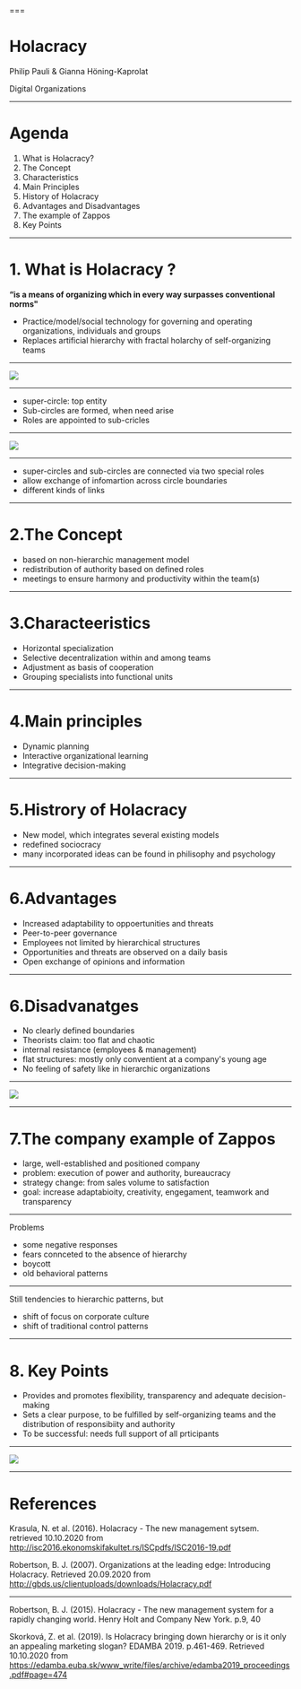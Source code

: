 ===


# **Holacracy**
Philip Pauli & Gianna Höning-Kaprolat

Digital Organizations 


>>>>>>> 
---

 # Agenda 

1. What is Holacracy?
2. The Concept
3. Characteristics 
4. Main Principles 
5. History of Holacracy 
6. Advantages and Disadvantages
7. The example of Zappos 
8. Key Points



---

# 1. What is Holacracy ?

**“is a means of organizing which in every way surpasses conventional norms"**

* Practice/model/social technology for governing and operating organizations, individuals and groups
* Replaces artificial hierarchy with fractal holarchy of self-organizing teams 

---


![](H.png)
 
 ---

* super-circle: top entity
* Sub-circles are formed, when need arise 
* Roles are appointed to sub-cricles 

---

![](Links.png)

---

* super-circles and sub-circles are connected via two special roles 
* allow exchange of infomartion across circle boundaries 
* different kinds of links 

---

# 2.The Concept 
* based on non-hierarchic management model 
* redistribution of authority based on defined roles 
* meetings to ensure harmony and productivity within the team(s)



---


# 3.Characteeristics 
* Horizontal specialization 
* Selective decentralization within and among teams 
* Adjustment as basis of cooperation 
* Grouping specialists into functional units 

---

# 4.Main principles 
* Dynamic planning 
* Interactive organizational learning 
* Integrative decision-making 

---
# 5.Histrory of Holacracy 
* New model, which integrates several existing models
* redefined sociocracy
* many incorporated ideas can be found in philisophy and psychology

---

# 6.Advantages 

* Increased adaptability to oppoertunities and threats 
* Peer-to-peer governance 
* Employees not limited by hierarchical structures 
* Opportunities and threats are observed on a daily basis 
* Open exchange of opinions and information 

---

# 6.Disadvanatges 

* No clearly defined boundaries 
* Theorists claim: too flat and chaotic
* internal resistance (employees & management)
* flat structures: mostly only conventient at a company's young age
* No feeling of safety like in hierarchic organizations

---


![](HVB.png) 


---
# 7.The company example of **Zappos** 
 
 * large, well-established and positioned company 
 * problem: execution of power and authority, bureaucracy 
 * strategy change: from sales volume to satisfaction
 * goal: increase adaptabioity, creativity, engegament, teamwork and transparency 
---

Problems
* some negative responses
* fears connceted to the absence of hierarchy 
* boycott
* old behavioral patterns

---

Still tendencies to hierarchic patterns, but
* shift of focus on corporate culture 
* shift of traditional control patterns 

---
# 8. Key Points 

* Provides and promotes flexibility, transparency and adequate decision-making 
* Sets a clear purpose, to be fulfilled by self-organizing teams and the distribution of responsibiity and authority 
* To be successful: needs full support of all prticipants 

---

![](thanks.png)

---

# References 

Krasula, N. et al. (2016). Holacracy - The new management sytsem. retrieved 10.10.2020 from http://isc2016.ekonomskifakultet.rs/ISCpdfs/ISC2016-19.pdf

Robertson, B. J. (2007). Organizations at the leading edge: Introducing Holacracy. Retrieved 20.09.2020 from http://gbds.us/clientuploads/downloads/Holacracy.pdf

---
Robertson, B. J. (2015). Holacracy - The new management system for a rapidly changing world. Henry Holt and Company New York. p.9, 40

Skorková, Z. et al. (2019). Is Holacracy bringing down hierarchy or is it only an appealing marketing slogan? EDAMBA 2019. p.461-469. Retrieved 10.10.2020 from https://edamba.euba.sk/www_write/files/archive/edamba2019_proceedings.pdf#page=474




